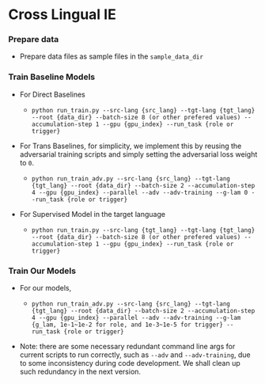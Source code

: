 # Cross Lingual IE

### Prepare data

- Prepare data files as sample files in the `sample_data_dir`

### Train Baseline Models

- For Direct Baselines
    - `python run_train.py --src-lang {src_lang} --tgt-lang {tgt_lang} --root {data_dir} --batch-size 8 (or other prefered values) --accumulation-step 1 --gpu {gpu_index} --run_task {role or trigger}`

- For Trans Baselines, for simplicity, we implement this by reusing the adversarial training scripts and simply setting the adversarial loss weight to `0`.
    - `python run_train_adv.py --src-lang {src_lang} --tgt-lang {tgt_lang} --root {data_dir} --batch-size 2 --accumulation-step 4 --gpu {gpu_index} --parallel --adv --adv-training --g-lam 0 --run_task {role or trigger}`

- For Supervised Model in the target language
    - `python run_train.py --src-lang {tgt_lang} --tgt-lang {tgt_lang} --root {data_dir} --batch-size 8 (or other prefered values) --accumulation-step 1 --gpu {gpu_index} --run_task {role or trigger}`

### Train Our Models

- For our models,
    - `python run_train_adv.py --src-lang {src_lang} --tgt-lang {tgt_lang} --root {data_dir} --batch-size 2 --accumulation-step 4 --gpu {gpu_index} --parallel --adv --adv-training --g-lam {g_lam, 1e-1~1e-2 for role, and 1e-3~1e-5 for trigger} --run_task {role or trigger}`

- Note: there are some necessary redundant command line args for current scripts to run correctly, such as `--adv` and `--adv-training`, due to some inconsistency during code development. We shall clean up such redundancy in the next version.
